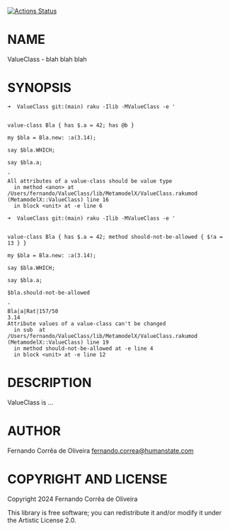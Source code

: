 [![Actions Status](https://github.com/FCO/ValueClass/actions/workflows/test.yml/badge.svg)](https://github.com/FCO/ValueClass/actions)

NAME
====

ValueClass - blah blah blah

SYNOPSIS
========

    ➜  ValueClass git:(main) raku -Ilib -MValueClass -e '


    value-class Bla { has $.a = 42; has @b }

    my $bla = Bla.new: :a(3.14);

    say $bla.WHICH;

    say $bla.a;

    '
    All attributes of a value-class should be value type
      in method <anon> at /Users/fernando/ValueClass/lib/MetamodelX/ValueClass.rakumod (MetamodelX::ValueClass) line 16
      in block <unit> at -e line 6

    ➜  ValueClass git:(main) raku -Ilib -MValueClass -e '


    value-class Bla { has $.a = 42; method should-not-be-allowed { $!a = 13 } }

    my $bla = Bla.new: :a(3.14);

    say $bla.WHICH;

    say $bla.a;

    $bla.should-not-be-allowed

    '
    Bla|a|Rat|157/50
    3.14
    Attribute values of a value-class can't be changed
      in sub  at /Users/fernando/ValueClass/lib/MetamodelX/ValueClass.rakumod (MetamodelX::ValueClass) line 19
      in method should-not-be-allowed at -e line 4
      in block <unit> at -e line 12

DESCRIPTION
===========

ValueClass is ...

AUTHOR
======

Fernando Corrêa de Oliveira <fernando.correa@humanstate.com>

COPYRIGHT AND LICENSE
=====================

Copyright 2024 Fernando Corrêa de Oliveira

This library is free software; you can redistribute it and/or modify it under the Artistic License 2.0.

